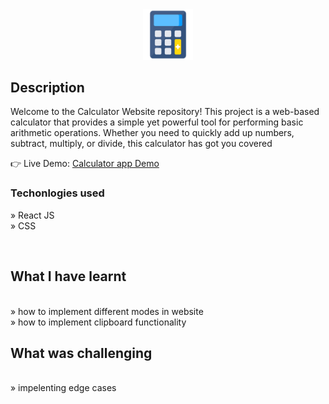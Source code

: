 <div align='center'><img style="width:16%" src='https://github.com/khusan2006/calculator-app/blob/main/public/android-chrome-192x192.png'/></div>

<h2>Description</h2>

<p>Welcome to the Calculator Website repository! This project is a web-based calculator that provides a simple yet powerful tool for performing basic arithmetic operations. Whether you need to quickly add up numbers, subtract, multiply, or divide, this calculator has got you covered
</p>

👉 Live Demo: <a href='https://khusan-calculator-app.netlify.app'>Calculator app Demo</a>

<h3>Techonlogies used</h3>

» React JS <br>
» CSS <br>


<br>

<h2>What I have learnt</h2>
<br>
»  how to implement different modes in website<br>
»  how to implement clipboard functionality<br>

<h2>What was challenging</h2>
<br>
» impelenting edge cases <br>



